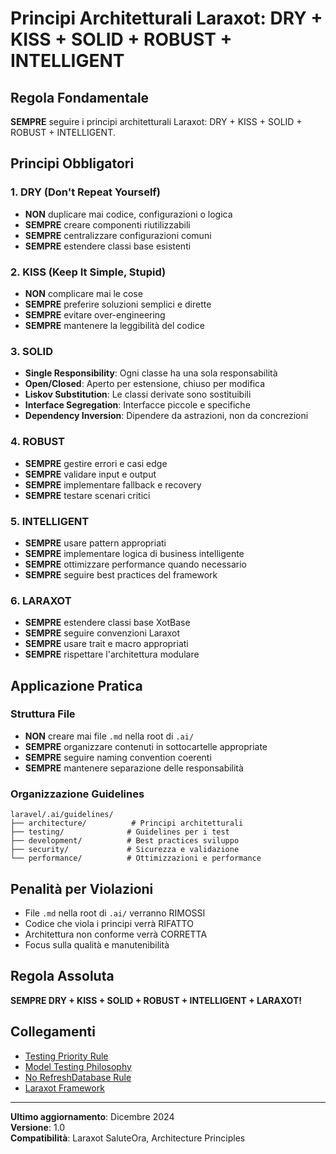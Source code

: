 # Principi Architetturali Laraxot: DRY + KISS + SOLID + ROBUST + INTELLIGENT

## Regola Fondamentale
**SEMPRE** seguire i principi architetturali Laraxot: DRY + KISS + SOLID + ROBUST + INTELLIGENT.

## Principi Obbligatori

### 1. DRY (Don't Repeat Yourself)
- **NON** duplicare mai codice, configurazioni o logica
- **SEMPRE** creare componenti riutilizzabili
- **SEMPRE** centralizzare configurazioni comuni
- **SEMPRE** estendere classi base esistenti

### 2. KISS (Keep It Simple, Stupid)
- **NON** complicare mai le cose
- **SEMPRE** preferire soluzioni semplici e dirette
- **SEMPRE** evitare over-engineering
- **SEMPRE** mantenere la leggibilità del codice

### 3. SOLID
- **Single Responsibility**: Ogni classe ha una sola responsabilità
- **Open/Closed**: Aperto per estensione, chiuso per modifica
- **Liskov Substitution**: Le classi derivate sono sostituibili
- **Interface Segregation**: Interfacce piccole e specifiche
- **Dependency Inversion**: Dipendere da astrazioni, non da concrezioni

### 4. ROBUST
- **SEMPRE** gestire errori e casi edge
- **SEMPRE** validare input e output
- **SEMPRE** implementare fallback e recovery
- **SEMPRE** testare scenari critici

### 5. INTELLIGENT
- **SEMPRE** usare pattern appropriati
- **SEMPRE** implementare logica di business intelligente
- **SEMPRE** ottimizzare performance quando necessario
- **SEMPRE** seguire best practices del framework

### 6. LARAXOT
- **SEMPRE** estendere classi base XotBase
- **SEMPRE** seguire convenzioni Laraxot
- **SEMPRE** usare trait e macro appropriati
- **SEMPRE** rispettare l'architettura modulare

## Applicazione Pratica

### Struttura File
- **NON** creare mai file `.md` nella root di `.ai/`
- **SEMPRE** organizzare contenuti in sottocartelle appropriate
- **SEMPRE** seguire naming convention coerenti
- **SEMPRE** mantenere separazione delle responsabilità

### Organizzazione Guidelines
```
laravel/.ai/guidelines/
├── architecture/          # Principi architetturali
├── testing/              # Guidelines per i test
├── development/          # Best practices sviluppo
├── security/             # Sicurezza e validazione
└── performance/          # Ottimizzazioni e performance
```

## Penalità per Violazioni
- File `.md` nella root di `.ai/` verranno RIMOSSI
- Codice che viola i principi verrà RIFATTO
- Architettura non conforme verrà CORRETTA
- Focus sulla qualità e manutenibilità

## Regola Assoluta
**SEMPRE DRY + KISS + SOLID + ROBUST + INTELLIGENT + LARAXOT!**

## Collegamenti
- [Testing Priority Rule](testing-priority-rule.md)
- [Model Testing Philosophy](model-testing-philosophy.md)
- [No RefreshDatabase Rule](no-refresh-database-rule.md)
- [Laraxot Framework](../../laravel/Modules/Xot/docs/laraxot-framework.md)

---
**Ultimo aggiornamento**: Dicembre 2024  
**Versione**: 1.0  
**Compatibilità**: Laraxot SaluteOra, Architecture Principles
